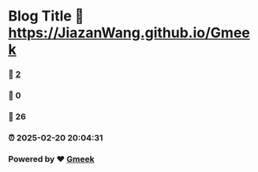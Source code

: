 # Blog Title :link: https://JiazanWang.github.io/Gmeek 
### :page_facing_up: [2](https://JiazanWang.github.io/Gmeek/tag.html) 
### :speech_balloon: 0 
### :hibiscus: 26 
### :alarm_clock: 2025-02-20 20:04:31 
### Powered by :heart: [Gmeek](https://github.com/Meekdai/Gmeek)
